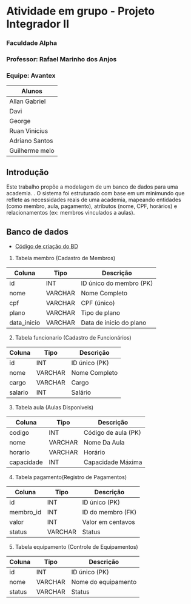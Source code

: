 # Atividade em grupo - Projeto Integrador II

### Faculdade Alpha
### Professor: Rafael Marinho dos Anjos

### Equipe: Avantex

| Alunos |
|--------|
| Allan Gabriel|
| Davi |
| George|
| Ruan Vinicius |
| Adriano Santos  |
| Guilherme melo |
## Introdução

Este trabalho propõe a modelagem de um banco de dados para uma academia.
. O sistema foi estruturado com base em um minimundo que reflete as necessidades reais de uma academia, mapeando entidades (como membro, aula, pagamento), atributos (nome, CPF, horários) e relacionamentos (ex: membros vinculados a aulas).


## Banco de dados

- [Código de criação do BD](./data/codigo_criacao_banco.sql)



1. Tabela membro (Cadastro de Membros)

| Coluna | Tipo | Descrição |
|--------|------|-----------|
| id | INT | ID único do membro (PK) |
| nome | VARCHAR | Nome Completo |
| cpf | VARCHAR | CPF (único) |
| plano | VARCHAR | Tipo de plano |
| data_inicio | VARCHAR | Data de inicio do plano |

2. Tabela funcionario (Cadastro de Funcionários)

| Coluna  | Tipo     | Descrição                   |
|---------|----------|-----------------------------|
| id | INT | ID único (PK) |
| nome | VARCHAR | Nome Completo |
| cargo | VARCHAR | Cargo |
| salario | INT | Salário |

3. Tabela aula (Aulas Disponiveis)

| Coluna | Tipo | Descrição |
|--------|------|-----------|
| codigo| INT | Código de aula (PK) |
| nome| VARCHAR | Nome Da Aula |
| horario| VARCHAR| Horário|
| capacidade| INT | Capacidade Máxima|

4. Tabela pagamento(Registro de Pagamentos)

| Coluna  | Tipo     | Descrição                   |
|---------|----------|-----------------------------|
| id  | INT  | ID único (PK)|
| membro_id| INT| ID do membro (FK)|
| valor| INT | Valor em centavos|
| status| VARCHAR| Status|


5. Tabela equipamento (Controle de Equipamentos)

| Coluna | Tipo | Descrição |
|--------|------|-----------|
| id | INT | ID único  (PK) |
| nome | VARCHAR | Nome do equipamento |
| status | VARCHAR | Status |



